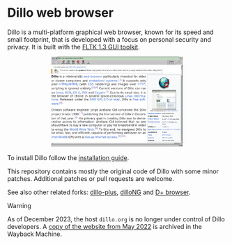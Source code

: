 # Dillo web browser

Dillo is a multi-platform graphical web browser, known for its speed and
small footprint, that is developed with a focus on personal security and
privacy. It is built with the [FLTK 1.3 GUI toolkit](http://fltk.org).

<p align="center"><img src="doc/dillo-wiki.png" width="60%" /></p>

To install Dillo follow the [installation guide](doc/install.md).

This repository contains mostly the original code of Dillo with some
minor patches. Additional patches or pull requests are welcome.

See also other related forks: [dillo-plus][dillo-plus],
[dilloNG][dilloNG] and [D+ browser][dplus-browser].

[dillo-plus]: https://github.com/crossbowerbt/dillo-plus
[dilloNG]: https://github.com/w00fpack/dilloNG
[dplus-browser]: https://sourceforge.net/projects/dplus-browser/

> [!WARNING]
> As of December 2023, the host `dillo.org` is no longer under control
> of Dillo developers. A [copy of the website from May 2022][may] is
> archived in the Wayback Machine.

[may]: http://web.archive.org/web/20220508022123/https://www.dillo.org/

